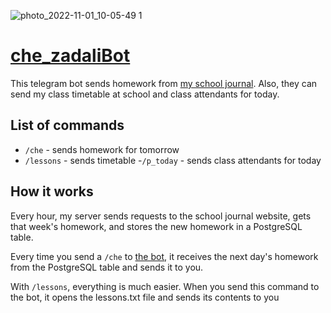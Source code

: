 ![photo_2022-11-01_10-05-49 1](https://user-images.githubusercontent.com/80736171/199163210-41fa79d6-7b75-442a-a886-27c6d0bd3d38.png)
# [che_zadaliBot](https://che_zadaliBot.t.me/)
This telegram bot sends homework from [my school journal](https://sgo.edu-74.ru/). Also, they can send my class
timetable at school and class attendants for today.

## List of commands

- `/che` - sends homework for tomorrow
- `/lessons` - sends timetable
-`/p_today` - sends class attendants for today

## How it works

Every hour, my server sends requests to the school journal website, gets that week's homework, and stores the new
homework in a PostgreSQL table.

Every time you send a `/che` to [the bot](https://che_zadaliBot.t.me), it receives the next day's homework from the
PostgreSQL table and sends it to you.

With `/lessons`, everything is much easier. When you send this command to the bot, it opens the lessons.txt file and
sends its contents to you
